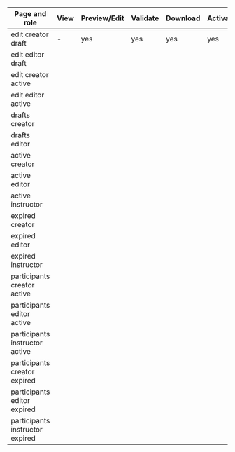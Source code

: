 Page and role | View | Preview/Edit | Validate | Download | Activate | Duplicate | Participants | Delete 
--- | --- | --- | --- |--- |--- |--- |--- |--- 
edit creator draft | - | yes | yes | yes | yes | yes | - | - 
edit editor draft | | | | | | | | |
edit creator active | | | | | | | | |
edit editor active | | | | | | | | |
drafts creator | | | | | | | | |
drafts editor | | | | | | | | |
active creator | | | | | | | | |
active editor | | | | | | | | |
active instructor | | | | | | | | |
expired creator | | | | | | | | |
expired editor | | | | | | | | |
expired instructor | | | | | | | | |
participants creator active | | | | | | | | |
participants editor active | | | | | | | | |
participants instructor active | | | | | | | | |
participants creator expired | | | | | | | | |
participants editor expired | | | | | | | | |
participants instructor expired | | | | | | | | |
